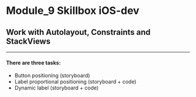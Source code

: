 # Module_9 Skillbox iOS-dev

## Work with Autolayout, Constraints and StackViews
---------------------------
#### There are three tasks:
- Button positioning (storyboard)
- Label proportional positioning (storyboard + code)
- Dynamic label (storyboard + code)
